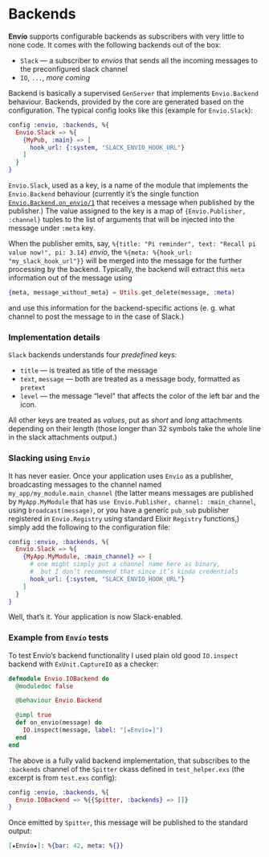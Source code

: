 # Backends

**Envío** supports configurable backends as subscribers with very little to none
code. It comes with the following backends out of the box:

* `Slack` — a subscriber to _envíos_ that sends all the incoming messages to the preconfigured slack channel
* `IO`, `...`, _more coming_

Backend is basically a supervised `GenServer` that implements `Envio.Backend`
behaviour. Backends, provided by the core are generated based on the configuration.
The typical config looks like this (example for `Envio.Slack`):

```elixir
config :envio, :backends, %{
  Envio.Slack => %{
    {MyPub, :main} => [
      hook_url: {:system, "SLACK_ENVIO_HOOK_URL"}
    ]
  }
}
```
`Envio.Slack`, used as a key, is a name of the module that implements the
`Envio.Backend` behaviour (currently it’s the single function 
[`Envio.Backend.on_envio/1`](Envio.Backend.html#c:on_envio/1)
that receives a message when published by the publisher.) The value assigned
to the key is a map of `{Envio.Publisher, :channel}` tuples to the list of
arguments that will be injected into the message under `:meta` key.

When the publisher emits, say, 
`%{title: "Pi reminder", text: "Recall pi value now!", pi: 3.14}` _envío_,
the `%{meta: %{hook_url: "my_slack_hook_url"}}` will be merged into the
message for the further processing by the backend. Typically, the backend
will extract this `meta` information out of the message using

```elixir
{meta, message_without_meta} = Utils.get_delete(message, :meta)
```

and use this information for the backend-specific actions (e. g. what channel
to post the message to in the case of Slack.)

### Implementation details

`Slack` backends understands four _predefined_ keys:

* `title` — is treated as title of the message
* `text`, `message` — both are treated as a message body, formatted as `pretext`
* `level` — the message “level” that affects the color of the left bar and the icon.

All other keys are treated as _values_, put as _short_ and _long_ attachments
depending on their length (those longer than 32 symbols take the whole line in
the slack attachments output.)

### Slacking using `Envío`

It has never easier. Once your application uses `Envío` as a publisher,
broadcasting messages to the channel named `my_app/my_module.main_channel`
(the latter means messages are published by `MyApp.MyModule` that has
`use Envio.Publisher, channel: :main_channel`, using `broadcast(message)`,
or you have a generic `pub_sub` publisher registered in `Envio.Registry`
using standard Elixir `Registry` functions,) simply add the following to
the configuration file:

```elixir
config :envio, :backends, %{
  Envio.Slack => %{
    {MyApp.MyModule, :main_channel} => [
      # one might simply put a channel name here as binary,
      #  but I don’t recommend that since it’s kinda credentials
      hook_url: {:system, "SLACK_ENVIO_HOOK_URL"} 
    ]
  }
}
```

Well, that’s it. Your application is now Slack-enabled.

### Example from `Envío` tests

To test Envío’s backend functionality I used plain old good `IO.inspect` 
backend with `ExUnit.CaptureIO` as a checker:

```elixir
defmodule Envio.IOBackend do
  @moduledoc false

  @behaviour Envio.Backend

  @impl true
  def on_envio(message) do
    IO.inspect(message, label: "[★Envío★]")
  end
end
```

The above is a fully valid backend implementation, that subscribes to the `:backends` channel
of the `Spitter` ckass defined in `test_helper.exs` (the excerpt is from `test.exs` config):

```elixir
config :envio, :backends, %{
  Envio.IOBackend => %{{Spitter, :backends} => []}
}
```
Once emitted by `Spitter`, this message will be published to the standard output:

```elixir
[★Envío★]: %{bar: 42, meta: %{}}
```